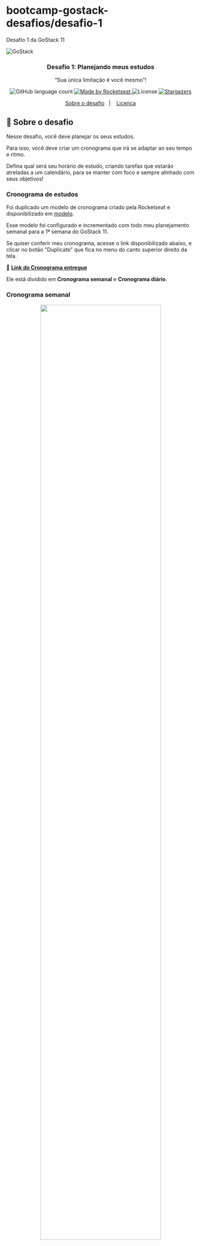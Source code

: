 # bootcamp-gostack-desafios/desafio-1
Desafio 1 da GoStack 11

<img alt="GoStack" src="https://storage.googleapis.com/golden-wind/bootcamp-gostack/header-desafios.png" />

<h3 align="center">
  Desafio 1: Planejando meus estudos
</h3>

<p align="center">“Sua única limitação é você mesmo”!</blockquote>

<p align="center">
  <img alt="GitHub language count" src="https://img.shields.io/github/languages/count/rocketseat/bootcamp-gostack-desafios?color=%2304D361">

  <a href="https://rocketseat.com.br">
    <img alt="Made by Rocketseat" src="https://img.shields.io/badge/made%20by-Rocketseat-%2304D361">
  </a>

  <img alt="License" src="https://img.shields.io/badge/license-MIT-%2304D361">

  <a href="https://github.com/Rocketseat/bootcamp-gostack-desafios/stargazers">
    <img alt="Stargazers" src="https://img.shields.io/github/stars/rocketseat/bootcamp-gostack-desafios?style=social">
  </a>
</p>

<p align="center">
  <a href="#rocket-sobre-o-desafio">Sobre o desafio</a>&nbsp;&nbsp;&nbsp;|&nbsp;&nbsp;&nbsp;
  <a href="#memo-licença">Licença</a>
</p>

## :rocket: Sobre o desafio

Nesse desafio, você deve planejar os seus estudos.

Para isso, você deve criar um cronograma que irá se adaptar ao seu tempo e ritmo.

Defina qual será seu horário de estudo, criando tarefas que estarão atreladas a um calendário, para se manter com foco e sempre alinhado com seus objetivos!

### Cronograma de estudos

Foi duplicado um modelo de cronograma criado pela Rocketseat e disponibilizado em [modelo](https://www.notion.so/Cronograma-de-estudos-e390bc8d2f5743668ec03348a3306070).

Esse modelo foi configurado e incrementado com todo meu planejamento semanal para a 1ª semana do GoStack 11.

Se quiser conferir meu cronograma, acesse o link disponibilizado abaixo, e clicar no botão "Duplicate" que fica no menu do canto superior direito da tela. 

📄 **[Link do Cronograma entregue](https://www.notion.so/Cronograma-de-estudos-836b82c49b3c40bb9a4b50cc35a27c28)**

Ele está dividido em <strong>Cronograma semanal</strong> e <strong>Cronograma diário</strong>.

### Cronograma semanal

<p align="center">
  <img width="80%" src="./assets/cronograma-diario.png">
</p>

Nessa sessão foi informado horários fixos para me organizar e me basear durante a minha jornada como programador, afinal, a rotina de estudos será meu primeiro passo para conseguir atingir os meus objetivos o mais rápido possível!

### Cronograma diário

<p align="center">
  <img width="80%" src="./assets/cronograma-semanal.png">
</p>

Planejamento das minhas tarefas diárias para que consiga me preparar para consumir todo o conteúdo durante a semana.

Nele foram incluídos tarefas, material de mídia (artigos, posts, vídeos), conceitos e qualquer informação útil sobre o que estudar de forma organizada.

Dica: foi utilizada a técnica de estudo de Pomodoro, a qual diz para ter pequenas pausas para descansar e assimilar o material estudado (pra casa 25 minutos de estudo, 5 minutos de descanso. Foi reservado também tempo para criação de conteúdos como posts no linkedin e publicação no meu GitHub.


## :memo: Licença

Esse projeto está sob a licença MIT. Veja o arquivo [LICENSE](LICENSE.md) para mais detalhes.

---

Feito com 💜 by <a href="https://www.linkedin.com/in/prenato84">Paulo Castro</a> :wave:

